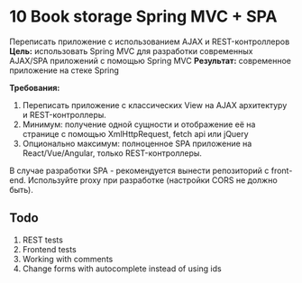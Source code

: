 #   10 Book storage Spring MVC + SPA   
Переписать приложение с использованием AJAX и REST-контроллеров  
**Цель:** использовать Spring MVC для разработки современных AJAX/SPA приложений c помощью Spring MVC
**Результат:** современное приложение на стеке Spring  

**Требования:** 
1. Переписать приложение с классических View на AJAX архитектуру и REST-контроллеры.
2. Минимум: получение одной сущности и отображение её на странице с помощью XmlHttpRequest, fetch api или jQuery
3. Опционально максимум: полноценное SPA приложение на React/Vue/Angular, только REST-контроллеры.

В случае разработки SPA - рекомендуется вынести репозиторий с front-end. Используйте proxy при разработке (настройки CORS не должно быть).   
  
##  Todo    
1.  REST tests  
1.  Frontend tests
1.  Working with comments   
1.  Change forms with autocomplete instead of using ids